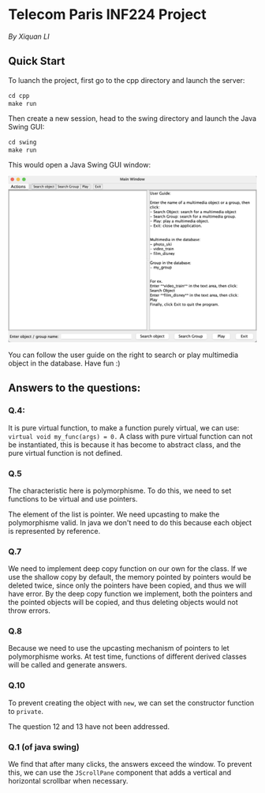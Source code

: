 # Telecom Paris INF224 Project
*By Xiquan LI*
## Quick Start

To luanch the project, first go to the cpp directory and launch the server: 
```
cd cpp 
make run
```

Then create a new session, head to the swing directory and launch the Java Swing GUI: 
```
cd swing
make run
```

This would open a Java Swing GUI window: 

![demo](cpp/src/demo.png)

You can follow the user guide on the right to search or play multimedia object in the database. Have fun :)

## Answers to the questions: 
### Q.4:
It is pure virtual function, to make a function purely virtual, we can use: 
```virtual void my_func(args) = 0.```
A class with pure virtual function can not be instantiated, this is because it has become to abstract class, and the pure virtual function is not defined. 

### Q.5
The characteristic here is polymorphisme. To do this, we need to set functions to be virtual and use pointers. 

The element of the list is pointer. We need upcasting to make the polymorphisme valid. In java we don't need to do this because each object is represented by reference. 

### Q.7
We need to implement deep copy function on our own for the class. If we use the shallow copy by default, the memory pointed by pointers would be deleted twice, since only the pointers have been copied, and thus we will have error. By the deep copy function we implement, both the pointers and the pointed objects will be copied, and thus deleting objects would not throw errors. 

### Q.8
Because we need to use the upcasting mechanism of pointers to let polymorphisme works. At test time, functions of different derived classes will be called and generate answers. 

### Q.10
To prevent creating the object with ```new```, we can set the constructor function to ```private```. 

The question 12 and 13 have not been addressed.

### Q.1 (of java swing)
We find that after many clicks, the answers exceed the window. To prevent this, we can use the ```JScrollPane``` component that adds a vertical and horizontal scrollbar when necessary.
